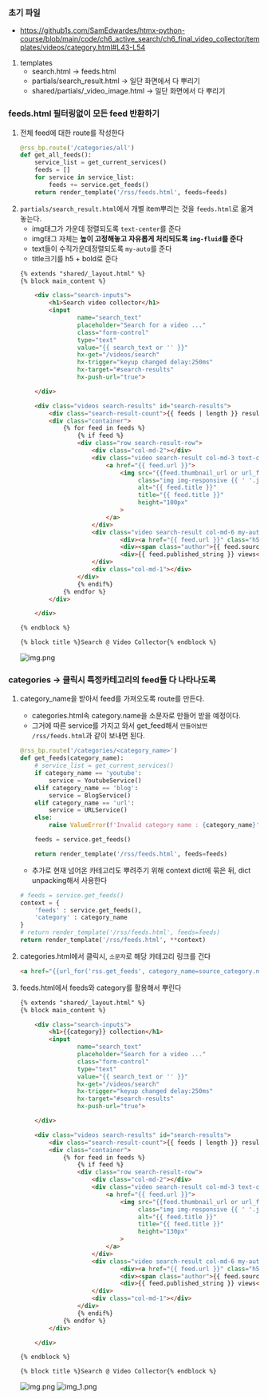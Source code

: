 ### 초기 파일
- https://github1s.com/SamEdwardes/htmx-python-course/blob/main/code/ch6_active_search/ch6_final_video_collector/templates/videos/category.html#L43-L54

1. templates
    - search.html -> feeds.html
    - partials/search_result.html -> 일단 화면에서 다 뿌리기
    - shared/partials/_video_image.html -> 일단 화면에서 다 뿌리기

### feeds.html 필터링없이 모든 feed 반환하기
1. 전체 feed에 대한 route를 작성한다
    ```python
    @rss_bp.route('/categories/all')
    def get_all_feeds():
        service_list = get_current_services()
        feeds = []
        for service in service_list:
            feeds += service.get_feeds()
        return render_template('/rss/feeds.html', feeds=feeds)
    ```
2. `partials/search_result.html`에서 개별 item뿌리는 것을 `feeds.html`로 옮겨놓는다.
    - img태그가 가운데 정렬되도록 `text-center`를 준다
    - img태그 자체는 **높이 고정해놓고 자유롭게 처리되도록 `img-fluid`를 준다**
    - text들이 수직가운데정렬되도록 `my-auto`를 준다
    - title크기를 h5 + bold로 준다
    ```html
    {% extends "shared/_layout.html" %}
    {% block main_content %}
    
        <div class="search-inputs">
            <h1>Search video collector</h1>
            <input
                    name="search_text"
                    placeholder="Search for a video ..."
                    class="form-control"
                    type="text"
                    value="{{ search_text or '' }}"
                    hx-get="/videos/search"
                    hx-trigger="keyup changed delay:250ms"
                    hx-target="#search-results"
                    hx-push-url="true">
    
        </div>
    
        <div class="videos search-results" id="search-results">
            <div class="search-result-count">{{ feeds | length }} results</div>
            <div class="container">
                {% for feed in feeds %}
                    {% if feed %}
                    <div class="row search-result-row">
                        <div class="col-md-2"></div>
                        <div class="video search-result col-md-3 text-center">
                            <a href="{{ feed.url }}">
                                <img src="{{feed.thumbnail_url or url_for('static', filename='/image/source_categories/' + feed.source.source_category.name + '.png') }}"
                                     class="img img-responsive {{ ' '.join(classes) }} img-fluid"
                                     alt="{{ feed.title }}"
                                     title="{{ feed.title }}"
                                     height="100px"
                                >
                            </a>
                        </div>
                        <div class="video search-result col-md-6 my-auto">
                                <div><a href="{{ feed.url }}" class="h5 font-weight-bold">{{ feed.title }}</a></div>
                                <div><span class="author">{{ feed.source.target_name }}</span></div>
                                <div>{{ feed.published_string }} views</div>
                        </div>
                        <div class="col-md-1"></div>
                    </div>
                    {% endif%}
                {% endfor %}
            </div>
    
        </div>
    
    {% endblock %}
    
    {% block title %}Search @ Video Collector{% endblock %}
    ```
    ![img.png](images/all_feeds.png)


### categories -> 클릭시 특정카테고리의 feed들 다 나타나도록
1. category_name을 받아서 feed를 가져오도록  route를 만든다.
    - categories.html속 category.name을 소문자로 만들어 받을 예정이다.
    - 그거에 따른 service를 가지고 와서 get_feed해서 `만들어놨떤 /rss/feeds.html`과 같이 보내면 된다.
    ```python
    @rss_bp.route('/categories/<category_name>')
    def get_feeds(category_name):
        # service_list = get_current_services()
        if category_name == 'youtube':
            service = YoutubeService()
        elif category_name == 'blog':
            service = BlogService()
        elif category_name == 'url':
            service = URLService()
        else:
            raise ValueError(f'Invalid category name : {category_name}')
    
        feeds = service.get_feeds()
    
        return render_template('/rss/feeds.html', feeds=feeds)
    ```
    - 추가로 현재 넘어온 카테고리도 뿌려주기 위해 context dict에 묶은 뒤, dict unpacking해서 사용한다
    ```python
    # feeds = service.get_feeds()
    context = {
        'feeds' : service.get_feeds(),
        'category' : category_name
    }
    # return render_template('/rss/feeds.html', feeds=feeds)
    return render_template('/rss/feeds.html', **context)
    ```
   

2. categories.html에서 클릭시, `소문자`로 해당 카테고리 링크를 건다
    ```html
    <a href="{{url_for('rss.get_feeds', category_name=source_category.name.lower())}}">
    ```
3. feeds.html에서 feeds와 category를 활용해서 뿌린다
    ```html
    {% extends "shared/_layout.html" %}
    {% block main_content %}
    
        <div class="search-inputs">
            <h1>{{category}} collection</h1>
            <input
                    name="search_text"
                    placeholder="Search for a video ..."
                    class="form-control"
                    type="text"
                    value="{{ search_text or '' }}"
                    hx-get="/videos/search"
                    hx-trigger="keyup changed delay:250ms"
                    hx-target="#search-results"
                    hx-push-url="true">
    
        </div>
    
        <div class="videos search-results" id="search-results">
            <div class="search-result-count">{{ feeds | length }} results</div>
            <div class="container">
                {% for feed in feeds %}
                    {% if feed %}
                    <div class="row search-result-row">
                        <div class="col-md-2"></div>
                        <div class="video search-result col-md-3 text-center">
                            <a href="{{ feed.url }}">
                                <img src="{{feed.thumbnail_url or url_for('static', filename='/image/source_categories/' + feed.source.source_category.name + '.png') }}"
                                     class="img img-responsive {{ ' '.join(classes) }}"
                                     alt="{{ feed.title }}"
                                     title="{{ feed.title }}"
                                     height="130px"
                                >
                            </a>
                        </div>
                        <div class="video search-result col-md-6 my-auto">
                                <div><a href="{{ feed.url }}" class="h5 font-weight-bold">{{ feed.title }}</a></div>
                                <div><span class="author">{{ feed.source.target_name }}</span></div>
                                <div>{{ feed.published_string }} views</div>
                        </div>
                        <div class="col-md-1"></div>
                    </div>
                    {% endif%}
                {% endfor %}
            </div>
    
        </div>
    
    {% endblock %}
    
    {% block title %}Search @ Video Collector{% endblock %}
    ```
    ![img.png](images/blog_feeds.png)
    ![img_1.png](images/youtube_feeds.png)